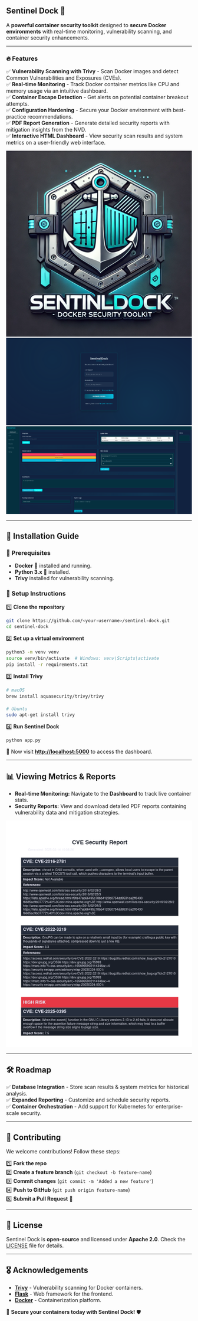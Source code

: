 ## Sentinel Dock 🚀  

A **powerful container security toolkit** designed to **secure Docker environments** with real-time monitoring, vulnerability scanning, and container security enhancements.

---

### 🔥 Features

✅ **Vulnerability Scanning with Trivy** - Scan Docker images and detect Common Vulnerabilities and Exposures (CVEs).  
✅ **Real-time Monitoring** - Track Docker container metrics like CPU and memory usage via an intuitive dashboard.  
✅ **Container Escape Detection** - Get alerts on potential container breakout attempts.  
✅ **Configuration Hardening** - Secure your Docker environment with best-practice recommendations.  
✅ **PDF Report Generation** - Generate detailed security reports with mitigation insights from the NVD.  
✅ **Interactive HTML Dashboard** - View security scan results and system metrics on a user-friendly web interface.

![Sentinel Dock Dashboard](assets/SentinalDock.png)
![Sentinel Dock Dashboard](assets/login.png)
![Sentinel Dock Dashboard](assets/dashboard.png)

---

## 🚀 Installation Guide

### 🔗 Prerequisites

- **Docker** 🐳 installed and running.
- **Python 3.x** 🐍 installed.
- **Trivy** installed for vulnerability scanning.

### 📌 Setup Instructions

1️⃣ **Clone the repository**
```bash
git clone https://github.com/<your-username>/sentinel-dock.git
cd sentinel-dock
```

2️⃣ **Set up a virtual environment**
```bash
python3 -m venv venv
source venv/bin/activate  # Windows: venv\Scripts\activate
pip install -r requirements.txt
```

3️⃣ **Install Trivy**
```bash
# macOS
brew install aquasecurity/trivy/trivy

# Ubuntu
sudo apt-get install trivy
```

4️⃣ **Run Sentinel Dock**
```bash
python app.py
```
📌 Now visit **[http://localhost:5000](http://localhost:5000)** to access the dashboard.

---

## 📊 Viewing Metrics & Reports

- **Real-time Monitoring:** Navigate to the **Dashboard** to track live container stats.
- **Security Reports:** View and download detailed PDF reports containing vulnerability data and mitigation strategies.

![Security Report](assets/CVE-Report.png)

---

## 🛠️ Roadmap

✅ **Database Integration** - Store scan results & system metrics for historical analysis.  
✅ **Expanded Reporting** - Customize and schedule security reports.  
✅ **Container Orchestration** - Add support for Kubernetes for enterprise-scale security.

---

## 🤝 Contributing

We welcome contributions! Follow these steps:

1️⃣ **Fork the repo**  
2️⃣ **Create a feature branch** (`git checkout -b feature-name`)  
3️⃣ **Commit changes** (`git commit -m 'Added a new feature'`)  
4️⃣ **Push to GitHub** (`git push origin feature-name`)  
5️⃣ **Submit a Pull Request** 🎉  

---

## 📜 License

Sentinel Dock is **open-source** and licensed under **Apache 2.0**. Check the [LICENSE](LICENSE) file for details.

---

## 🎖️ Acknowledgements

- **[Trivy](https://aquasecurity.github.io/trivy/)** - Vulnerability scanning for Docker containers.
- **[Flask](https://flask.palletsprojects.com/)** - Web framework for the frontend.
- **[Docker](https://www.docker.com/)** - Containerization platform.

🚀 **Secure your containers today with Sentinel Dock!** 🛡️

